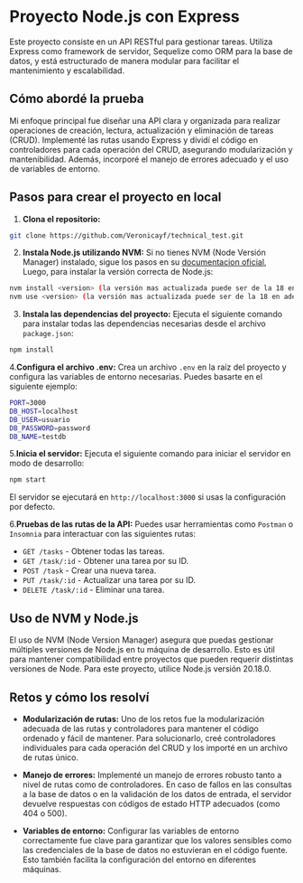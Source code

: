 # Proyecto Node.js con Express
Este proyecto consiste en un API RESTful para gestionar tareas. Utiliza Express como framework de servidor, Sequelize como ORM para la base de datos, y está estructurado de manera modular para facilitar el mantenimiento y escalabilidad.

## Cómo abordé la prueba
Mi enfoque principal fue diseñar una API clara y organizada para realizar operaciones de creación, lectura, actualización y eliminación de tareas (CRUD). Implementé las rutas usando Express y dividí el código en controladores para cada operación del CRUD, asegurando modularización y mantenibilidad. Además, incorporé el manejo de errores adecuado y el uso de variables de entorno.

## Pasos para crear el proyecto en local

1. **Clona el repositorio:**
```bash
git clone https://github.com/Veronicayf/technical_test.git
```

2. **Instala Node.js utilizando NVM:**
Si no tienes NVM (Node Versión Manager) instalado, sigue los pasos en su [documentacion oficial](https://github.com/nvm-sh/nvm#installing-and-updating), Luego, para instalar la versión correcta de Node.js:
```bash
nvm install <version> (la versión mas actualizada puede ser de la 18 en adelante)
nvm use <version> (la versión mas actualizada puede ser de la 18 en adelante)
```

3. **Instala las dependencias del proyecto:**
Ejecuta el siguiente comando para instalar todas las dependencias necesarias desde el archivo ```package.json```:
```bash
npm install
```

4.**Configura el archivo .env:**
Crea un archivo ```.env``` en la raíz del proyecto y configura las variables de entorno necesarias. Puedes basarte en el siguiente ejemplo:
```bash
PORT=3000
DB_HOST=localhost
DB_USER=usuario
DB_PASSWORD=password
DB_NAME=testdb
```

5.**Inicia el servidor:**
Ejecuta el siguiente comando para iniciar el servidor en modo de desarrollo:
```bash
npm start
```
El servidor se ejecutará en ```http://localhost:3000``` si usas la configuración por defecto.

6.**Pruebas de las rutas de la API:**
Puedes usar herramientas como ```Postman``` o ```Insomnia``` para interactuar con las siguientes rutas:

* ```GET /tasks``` - Obtener todas las tareas.
* ```GET /task/:id``` - Obtener una tarea por su ID.
* ```POST /task``` - Crear una nueva tarea.
* ```PUT /task/:id``` - Actualizar una tarea por su ID.
* ```DELETE /task/:id``` - Eliminar una tarea.

## Uso de NVM y Node.js
El uso de NVM (Node Version Manager) asegura que puedas gestionar múltiples versiones de Node.js en tu máquina de desarrollo. Esto es útil para mantener compatibilidad entre proyectos que pueden requerir distintas versiones de Node. Para este proyecto, utilice Node.js versión 20.18.0.

## Retos y cómo los resolví

* **Modularización de rutas:** Uno de los retos fue la modularización adecuada de las rutas y controladores para mantener el código ordenado y fácil de mantener. Para solucionarlo, creé controladores individuales para cada operación del CRUD y los importé en un archivo de rutas único.

* **Manejo de errores:** Implementé un manejo de errores robusto tanto a nivel de rutas como de controladores. En caso de fallos en las consultas a la base de datos o en la validación de los datos de entrada, el servidor devuelve respuestas con códigos de estado HTTP adecuados (como 404 o 500).

* **Variables de entorno:** Configurar las variables de entorno correctamente fue clave para garantizar que los valores sensibles como las credenciales de la base de datos no estuvieran en el código fuente. Esto también facilita la configuración del entorno en diferentes máquinas.






      

      




